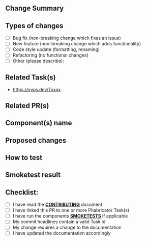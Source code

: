 <!-- All PR should follow this template to allow a clean and transparent review -->
<!-- Text placed between these delimiters is considered a comment and is not rendered -->

## Change Summary
<!--- Provide a general summary of your changes in the Title above -->

## Types of changes
<!---
What types of changes does your code introduce? Put an 'x' in all the boxes that apply.
NOTE: Markdown requires no leading or trailing whitespace inside the [ ] for checking
the box, please use [x]
-->
- [ ] Bug fix (non-breaking change which fixes an issue)
- [ ] New feature (non-breaking change which adds functionality)
- [ ] Code style update (formatting, renaming)
- [ ] Refactoring (no functional changes)
- [ ] Other (please describe):

## Related Task(s)
<!-- All submitted PRs must be linked to a Task on Phabricator. -->
* https://vyos.dev/Txxxx

## Related PR(s)
<!-- Link here any PRs in other repositories that are required by this PR -->

## Component(s) name
<!-- A rather incomplete list of components: ethernet, wireguard, bgp, mpls, ldp, l2tp, dhcp ... -->

## Proposed changes
<!--- Describe your changes in detail -->

## How to test
<!---
Please describe in detail how you tested your changes. Include details of your testing
environment, and the tests you ran. When pasting configs, logs, shell output, backtraces,
and other large chunks of text, surround this text with triple backtics
```
like this
```
-->

## Smoketest result
<!-- Provide the output of the smoketest
```
$ /usr/libexec/vyos/tests/smoke/cli/test_xxx_feature.py
test_01_simple_options (__main__.TestFeature.test_01_simple_options) ... ok
```
-->

## Checklist:
<!--- Go over all the following points, and put an `x` in all the boxes that apply. -->
<!--- If you're unsure about any of these, don't hesitate to ask. We're here to help! -->
<!--- The entire development process is outlined here: https://docs.vyos.io/en/latest/contributing/development.html -->
- [ ] I have read the [**CONTRIBUTING**](https://github.com/vyos/vyos-1x/blob/current/CONTRIBUTING.md) document
- [ ] I have linked this PR to one or more Phabricator Task(s)
- [ ] I have run the components [**SMOKETESTS**](https://github.com/vyos/vyos-1x/tree/current/smoketest/scripts/cli) if applicable
- [ ] My commit headlines contain a valid Task id
- [ ] My change requires a change to the documentation
- [ ] I have updated the documentation accordingly
